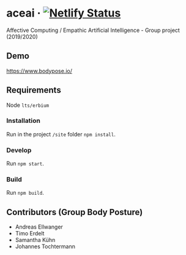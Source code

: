 # aceai &middot; [![Netlify Status](https://api.netlify.com/api/v1/badges/1ff8f8d8-a703-4a1b-b136-1c46467ddcbb/deploy-status)](https://app.netlify.com/sites/aceai/deploys)

Affective Computing / Empathic Artificial Intelligence - Group project (2019/2020)

## Demo

https://www.bodypose.io/

## Requirements

Node `lts/erbium`

### Installation
Run in the project `/site` folder `npm install`.

### Develop
Run `npm start`.

### Build
Run `npm build`.

## Contributors (Group Body Posture)

- Andreas Ellwanger
- Timo Erdelt
- Samantha Kühn
- Johannes Tochtermann
